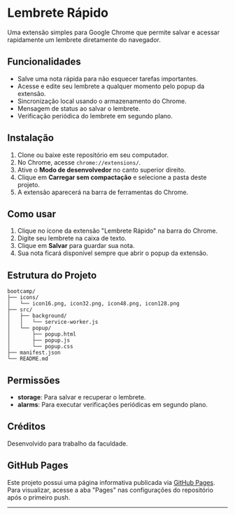 # Lembrete Rápido

Uma extensão simples para Google Chrome que permite salvar e acessar rapidamente um lembrete diretamente do navegador.

## Funcionalidades

- Salve uma nota rápida para não esquecer tarefas importantes.
- Acesse e edite seu lembrete a qualquer momento pelo popup da extensão.
- Sincronização local usando o armazenamento do Chrome.
- Mensagem de status ao salvar o lembrete.
- Verificação periódica do lembrete em segundo plano.

## Instalação

1. Clone ou baixe este repositório em seu computador.
2. No Chrome, acesse `chrome://extensions/`.
3. Ative o **Modo de desenvolvedor** no canto superior direito.
4. Clique em **Carregar sem compactação** e selecione a pasta deste projeto.
5. A extensão aparecerá na barra de ferramentas do Chrome.

## Como usar

1. Clique no ícone da extensão "Lembrete Rápido" na barra do Chrome.
2. Digite seu lembrete na caixa de texto.
3. Clique em **Salvar** para guardar sua nota.
4. Sua nota ficará disponível sempre que abrir o popup da extensão.

## Estrutura do Projeto

```
bootcamp/
├── icons/
│   └── icon16.png, icon32.png, icon48.png, icon128.png
├── src/
│   ├── background/
│   │   └── service-worker.js
│   └── popup/
│       ├── popup.html
│       ├── popup.js
│       └── popup.css
├── manifest.json
└── README.md
```

## Permissões

- **storage**: Para salvar e recuperar o lembrete.
- **alarms**: Para executar verificações periódicas em segundo plano.

## Créditos

Desenvolvido para trabalho da faculdade.

## GitHub Pages

Este projeto possui uma página informativa publicada via [GitHub Pages](docs/index.md).  
Para visualizar, acesse a aba "Pages" nas configurações do repositório após o primeiro push.

---
